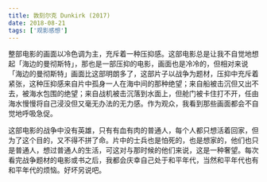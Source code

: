 ```yaml
---
title: 敦刻尔克 Dunkirk (2017)
date: 2018-08-21
tags: ['观影感想']
---
```


整部电影的画面以冷色调为主，充斥着一种压抑感。这部电影总是让我不自觉地想起「海边的曼彻斯特」，那也是一部压抑的电影，画面也是冷冷的，但相对来说「海边的曼彻斯特」画面比这部明朗多了，这部片子以战争为题材，压抑中充斥着紧张，这种压抑感来自片中孤身一人在海中间的那种绝望；来自船被击沉但又出不去，被海水包围的绝望；来自战机被击沉落到水面上，但舱门被卡住打不开，任由海水慢慢将自己浸没但又毫无办法的无力感。作为观众，我看到那些画面都会不自觉地呼吸急促。 

这部电影的战争中没有英雄，只有有血有肉的普通人，每个人都只想活着回家，但为了这个目的，又不得不拼了命。片中的士兵也是怕死的，也是想家的，他们也只是普通人，想过普通人的生活，可这对与那时候的他们来说，这是一种奢望。每次看完战争题材的电影或书之后，我都会庆幸自己处于和平年代，当然和平年代也有和平年代的烦恼。好坏另说吧。

